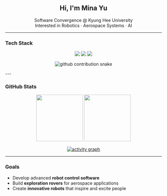 <h2 align="center">Hi, I'm Mina Yu</h2>
<p align="center">
  Software Convergence @ Kyung Hee University <br/>
  Interested in Robotics · Aerospace Systems · AI
</p>

---

### Tech Stack
<p align="center">
  <img src="https://img.shields.io/badge/C++-00599C?style=flat&logo=c%2B%2B&logoColor=white"/>
  <img src="https://img.shields.io/badge/Python-3776AB?style=flat&logo=python&logoColor=white"/>
  <img src="https://img.shields.io/badge/Unity-000000?style=flat&logo=unity&logoColor=white"/>
</p>


<p align="center">
  <picture>
    <source media="(prefers-color-scheme: dark)" srcset="https://raw.githubusercontent.com/yumina0616/snk/manual-run-output/only-svg/github-contribution-grid-snake-dark.svg" />
    <source media="(prefers-color-scheme: light)" srcset="https://raw.githubusercontent.com/yumina0616/snk/manual-run-output/only-svg/github-contribution-grid-snake.svg" />
    <img alt="github contribution snake" src="https://raw.githubusercontent.com/yumina0616/snk/manual-run-output/only-svg/github-contribution-grid-snake.svg" />
  </picture>
</p>
---

### GitHub Stats
<p align="center">
  <img src="https://github-readme-stats.vercel.app/api?username=yumina0616&show_icons=true&theme=tokyonight" height="150" />
  <img src="https://github-readme-stats.vercel.app/api/top-langs/?username=yumina0616&layout=compact&theme=tokyonight" height="150" />
</p>

<!-- Activity Graph -->
<p align="center">
  <a href="https://github.com/Ashutosh00710/github-readme-activity-graph">
    <img src="https://github-readme-activity-graph.vercel.app/graph?username=yumina0616&theme=tokyo-night" alt="activity graph" />
  </a>
</p>




---

### Goals
- Develop advanced **robot control software**  
- Build **exploration rovers** for aerospace applications  
- Create **innovative robots** that inspire and excite people
